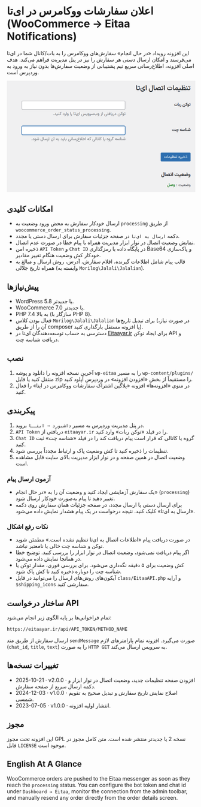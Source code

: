 # اعلان سفارشات ووکامرس در ای‌تا (WooCommerce → Eitaa Notifications)

این افزونه رویداد «در حال انجام» سفارش‌های ووکامرس را به بات/کانال شما در ای‌تا می‌فرستد و امکان ارسال دستی هر سفارش را نیز در پنل مدیریت فراهم می‌کند. هدف اصلی افزونه، اطلاع‌رسانی سریع تیم پشتیبانی از وضعیت سفارش‌ها بدون نیاز به ورود به وردپرس است.

![پنل تنظیمات افزونه ای‌تا](image.png)

## امکانات کلیدی
- ارسال خودکار سفارش به محض ورود وضعیت به `processing` از طریق `woocommerce_order_status_processing`.
- دکمه `ارسال به ای‌تا` در صفحه جزئیات سفارش برای ارسال دستی یا مجدد.
- نمایش وضعیت اتصال در نوار ابزار مدیریت همراه با پیام خطا در صورت عدم اتصال.
- ذخیره امن `API Token` و `Chat ID` در پایگاه داده با رمزگذاری Base64 و پاک‌سازی خودکار کش وضعیت هنگام تغییر مقادیر.
- قالب پیام شامل اطلاعات گیرنده، اقلام سفارش، آدرس، روش ارسال و مبالغ به همراه تاریخ جلالی (وابسته به `Morilog\Jalali\Jalalian`).

## پیش‌نیازها
- WordPress 5.8 یا جدیدتر.
- WooCommerce 7.0 یا جدیدتر.
- PHP 7.4 به بالا (سازگار با PHP 8).
- فعال بودن کلاس `Morilog\Jalali\Jalalian` برای تبدیل تاریخ‌ها (در صورت نیاز، آن را از طریق composer یا افزونه مستقل بارگذاری کنید).
- دسترسی به حساب توسعه‌دهندگان ای‌تا در [Eitaayar.ir](https://eitaayar.ir/) برای ایجاد توکن API و دریافت شناسه چت.

## نصب
1. آخرین نسخه افزونه را دانلود و پوشه `wp-eitaa` را به مسیر `wp-content/plugins/` منتقل کنید یا فایل zip را مستقیماً از بخش «افزودن افزونه» در وردپرس آپلود کنید.
2. در منوی «افزونه‌ها» افزونه «پلاگین اشتراک سفارشات ووکامرس در ایتا» را فعال کنید.

## پیکربندی
1. در پنل مدیریت وردپرس به مسیر `داشبورد → ایتــا` بروید.
2. `API Token` دریافتی از `eitaayar.ir` را در فیلد «توکن ربات» وارد کنید.
3. `Chat ID` گروه یا کانالی که قرار است پیام دریافت کند را در فیلد «شناسه چت» ثبت کنید.
4. تنظیمات را ذخیره کنید تا کش وضعیت پاک و ارتباط مجدداً بررسی شود.
5. وضعیت اتصال در همین صفحه و در نوار ابزار مدیریت بالای سایت قابل مشاهده است.

### آزمون ارسال پیام
- یک سفارش آزمایشی ایجاد کنید و وضعیت آن را به «در حال انجام» (`processing`) تغییر دهید تا پیام به‌صورت خودکار ارسال شود.
- برای ارسال دستی یا ارسال مجدد، در صفحه جزئیات همان سفارش روی دکمه «ارسال به ای‌تا» کلیک کنید. نتیجه درخواست در یک پیام هشدار نمایش داده می‌شود.

### نکات رفع اشکال
- در صورت دریافت پیام «اطلاعات اتصال به ای‌تا تنظیم نشده است.» مطمئن شوید توکن و شناسه چت خالی یا نامعتبر نباشد.
- اگر پیام دریافت نمی‌شود، وضعیت اتصال در نوار ابزار را بررسی کنید. توضیح خطا در همانجا نمایش داده می‌شود.
- کش وضعیت برای ۵ دقیقه نگه‌داری می‌شود. برای بررسی فوری، مقدار توکن یا شناسه چت را دوباره ذخیره کنید تا کش پاک شود.
- آیکون‌های روش‌های ارسال را می‌توانید در فایل `class/EitaaAPI.php` و آرایه `$shipping_icons` سفارشی کنید.

## ساختار درخواست API
تمام فراخوانی‌ها بر پایه الگوی زیر انجام می‌شود:

```
https://eitaayar.ir/api/API_TOKEN/METHOD_NAME
```

ارسال سفارش از طریق متد `sendMessage` صورت می‌گیرد. افزونه تمام پارامترهای لازم (`chat_id`, `title`, `text`) را به صورت `HTTP GET` به سرویس ارسال می‌کند.

## تغییرات نسخه‌ها
- 2025-10-21 · v2.0.0 · افزودن صفحه تنظیمات جدید، وضعیت اتصال در نوار ابزار و دکمه ارسال سریع از صفحه سفارش.
- 2024-12-03 · v1.0.0 · اصلاح نمایش تاریخ سفارش و تبدیل صحیح به تقویم شمسی.
- 2023-07-05 · v1.0.0 · انتشار اولیه افزونه.

## مجوز
این افزونه تحت مجوز GPL نسخه 2 یا جدیدتر منتشر شده است. متن کامل مجوز در فایل `LICENSE` موجود است.

## English At A Glance
WooCommerce orders are pushed to the Eitaa messenger as soon as they reach the `processing` status. You can configure the bot token and chat id under `Dashboard → Eitaa`, monitor the connection from the admin toolbar, and manually resend any order directly from the order details screen.
